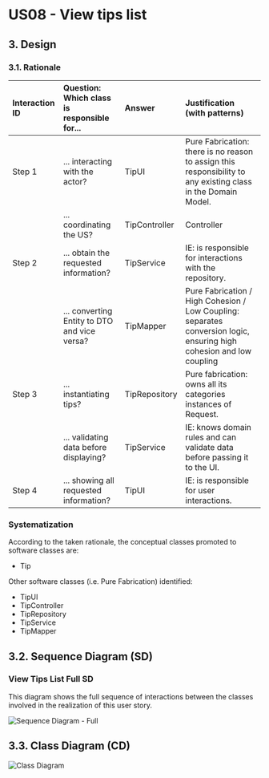 # US08 - View tips list

## 3. Design

### 3.1. Rationale

| Interaction ID | Question: Which class is responsible for...  | Answer        | Justification (with patterns)                                                                                              |
|:---------------|:---------------------------------------------|:--------------|:---------------------------------------------------------------------------------------------------------------------------|
| Step 1         | ... interacting with the actor?              | TipUI         | Pure Fabrication: there is no reason to assign this responsibility to any existing class in the Domain Model.              |
|                | ... coordinating the US?                     | TipController | Controller                                                                                                                 |
| Step 2         | ... obtain the requested information?        | TipService    | IE: is responsible for interactions with the repository.                                                                   |
|                | ... converting Entity to DTO and vice versa? | TipMapper     | Pure Fabrication / High Cohesion / Low Coupling: separates conversion logic, ensuring high cohesion and low coupling       |
| Step 3         | ... instantiating tips?                      | TipRepository | Pure fabrication: owns all its categories instances of Request.                                                            |
|                | ... validating data before displaying?       | TipService    | IE: knows domain rules and can validate data before passing it to the UI.                                                  |
| Step 4         | ... showing all requested information?       | TipUI         | IE: is responsible for user interactions.                                                                                  |

### Systematization ##

According to the taken rationale, the conceptual classes promoted to software classes are:

* Tip

Other software classes (i.e. Pure Fabrication) identified:

* TipUI
* TipController
* TipRepository
* TipService
* TipMapper

## 3.2. Sequence Diagram (SD)

### View Tips List Full SD

This diagram shows the full sequence of interactions between the classes involved in the realization of this user story.

![Sequence Diagram - Full](US08-SD.svg)


## 3.3. Class Diagram (CD)

![Class Diagram](US08-CD.svg)